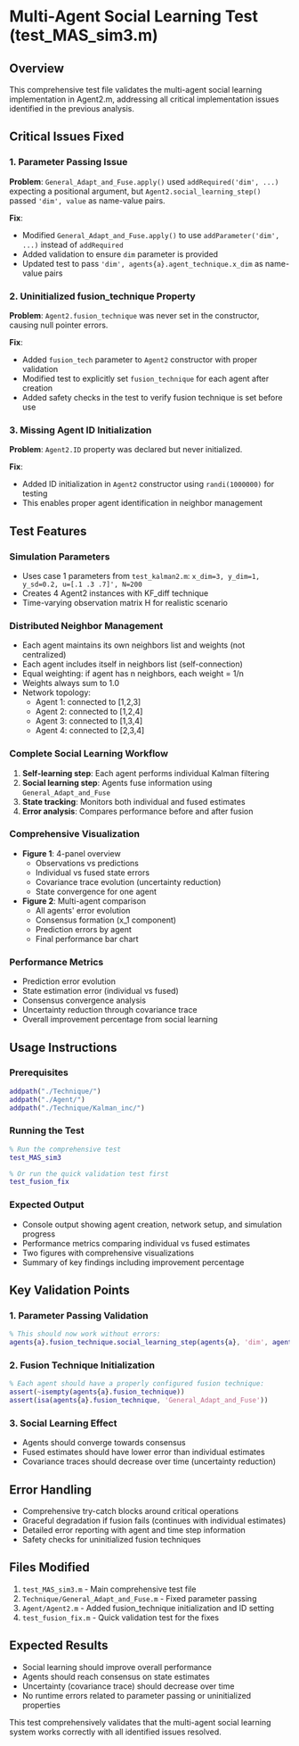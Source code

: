 # Multi-Agent Social Learning Test (test_MAS_sim3.m)

## Overview
This comprehensive test file validates the multi-agent social learning implementation in Agent2.m, addressing all critical implementation issues identified in the previous analysis.

## Critical Issues Fixed

### 1. Parameter Passing Issue
**Problem**: `General_Adapt_and_Fuse.apply()` used `addRequired('dim', ...)` expecting a positional argument, but `Agent2.social_learning_step()` passed `'dim', value` as name-value pairs.

**Fix**: 
- Modified `General_Adapt_and_Fuse.apply()` to use `addParameter('dim', ...)` instead of `addRequired`
- Added validation to ensure `dim` parameter is provided
- Updated test to pass `'dim', agents{a}.agent_technique.x_dim` as name-value pairs

### 2. Uninitialized fusion_technique Property
**Problem**: `Agent2.fusion_technique` was never set in the constructor, causing null pointer errors.

**Fix**:
- Added `fusion_tech` parameter to `Agent2` constructor with proper validation
- Modified test to explicitly set `fusion_technique` for each agent after creation
- Added safety checks in the test to verify fusion technique is set before use

### 3. Missing Agent ID Initialization
**Problem**: `Agent2.ID` property was declared but never initialized.

**Fix**:
- Added ID initialization in `Agent2` constructor using `randi(1000000)` for testing
- This enables proper agent identification in neighbor management

## Test Features

### Simulation Parameters
- Uses case 1 parameters from `test_kalman2.m`: `x_dim=3, y_dim=1, y_sd=0.2, u=[.1 .3 .7]', N=200`
- Creates 4 Agent2 instances with KF_diff technique
- Time-varying observation matrix H for realistic scenario

### Distributed Neighbor Management
- Each agent maintains its own neighbors list and weights (not centralized)
- Each agent includes itself in neighbors list (self-connection)
- Equal weighting: if agent has n neighbors, each weight = 1/n
- Weights always sum to 1.0
- Network topology:
  - Agent 1: connected to [1,2,3]
  - Agent 2: connected to [1,2,4]  
  - Agent 3: connected to [1,3,4]
  - Agent 4: connected to [2,3,4]

### Complete Social Learning Workflow
1. **Self-learning step**: Each agent performs individual Kalman filtering
2. **Social learning step**: Agents fuse information using `General_Adapt_and_Fuse`
3. **State tracking**: Monitors both individual and fused estimates
4. **Error analysis**: Compares performance before and after fusion

### Comprehensive Visualization
- **Figure 1**: 4-panel overview
  - Observations vs predictions
  - Individual vs fused state errors
  - Covariance trace evolution (uncertainty reduction)
  - State convergence for one agent
- **Figure 2**: Multi-agent comparison
  - All agents' error evolution
  - Consensus formation (x_1 component)
  - Prediction errors by agent
  - Final performance bar chart

### Performance Metrics
- Prediction error evolution
- State estimation error (individual vs fused)
- Consensus convergence analysis
- Uncertainty reduction through covariance trace
- Overall improvement percentage from social learning

## Usage Instructions

### Prerequisites
```matlab
addpath("./Technique/")
addpath("./Agent/")
addpath("./Technique/Kalman_inc/")
```

### Running the Test
```matlab
% Run the comprehensive test
test_MAS_sim3

% Or run the quick validation test first
test_fusion_fix
```

### Expected Output
- Console output showing agent creation, network setup, and simulation progress
- Performance metrics comparing individual vs fused estimates
- Two figures with comprehensive visualizations
- Summary of key findings including improvement percentage

## Key Validation Points

### 1. Parameter Passing Validation
```matlab
% This should now work without errors:
agents{a}.fusion_technique.social_learning_step(agents{a}, 'dim', agents{a}.agent_technique.x_dim);
```

### 2. Fusion Technique Initialization
```matlab
% Each agent should have a properly configured fusion technique:
assert(~isempty(agents{a}.fusion_technique))
assert(isa(agents{a}.fusion_technique, 'General_Adapt_and_Fuse'))
```

### 3. Social Learning Effect
- Agents should converge towards consensus
- Fused estimates should have lower error than individual estimates
- Covariance traces should decrease over time (uncertainty reduction)

## Error Handling
- Comprehensive try-catch blocks around critical operations
- Graceful degradation if fusion fails (continues with individual estimates)
- Detailed error reporting with agent and time step information
- Safety checks for uninitialized fusion techniques

## Files Modified
1. `test_MAS_sim3.m` - Main comprehensive test file
2. `Technique/General_Adapt_and_Fuse.m` - Fixed parameter passing
3. `Agent/Agent2.m` - Added fusion_technique initialization and ID setting
4. `test_fusion_fix.m` - Quick validation test for the fixes

## Expected Results
- Social learning should improve overall performance
- Agents should reach consensus on state estimates
- Uncertainty (covariance trace) should decrease over time
- No runtime errors related to parameter passing or uninitialized properties

This test comprehensively validates that the multi-agent social learning system works correctly with all identified issues resolved.
